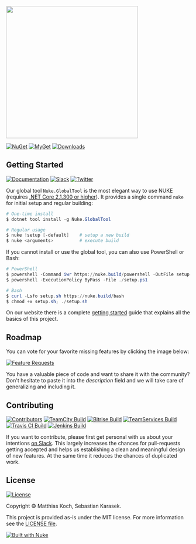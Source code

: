<img src="https://github.com/nuke-build/presentation/raw/master/images/logo2.png" width="360" />

[![NuGet](https://img.shields.io/nuget/v/Nuke.Common.svg?label=nuget&colorB=0A7BBB&style=flat-square&logo=data%3Aimage%2Fpng%3Bbase64%2CiVBORw0KGgoAAAANSUhEUgAAADIAAAAyCAYAAAAeP4ixAAABfWlDQ1BJQ0MgUHJvZmlsZQAAKM%2BlkLFLw0AYxV9bi1IrBRVxcMhQHKQFqYuj1qEgpZRawapLkyatkLQhSRFxdHDt0EXFxSr%2BB7qJ%2F4AgCOokiM4OCiJIie%2BaQkF0EL9w9%2F14d%2B9y9wB%2FQ1cMu28aMKqOlUslpZXCqtT%2FCD%2FGMIwQgkXFNuez2TR%2Brfdb%2BES%2FiYuz8LcaLKm2AvgGyLOKaTnkOXJm0zEFN8ijSqVYIh%2BTYxYvSL4Wuuzxs%2BCyxx%2BCrXxugW8Lk6WyxzHBssfiLZJSsQyyTo4ael3p3ke8JKxWl5fYJzrDRg4pJCFBRh0b0OEgzl5lZj%2F7Eh1fBjV6FM4mtmDRUUaF3hjVOk9V2TXqKj%2BdO1gi%2B%2B%2BZ2tpMwvtDeBEIPrnu2xTQfwC0d13388h12y0gcA9cNnv%2BWpNxvlBv9LToIRDZAc4uepp8Apwz4%2FEHs2gVO1KAw69pwOspMFQARph1aO2%2F617e3XW07oD8NpC%2BAvb2gUnuj6x%2FAbvNdIz349ECAAAACXBIWXMAAB2HAAAdhwGP5fFlAAAAGXRFWHRTb2Z0d2FyZQBwYWludC5uZXQgNC4wLjEwrQoKwAAABeBJREFUaEPdmV1oHFUUx5ukTWo%2FYkuVmtaXFqVoK8UHwVo%2FEBURlFJ88U3FUmmriCgiiFSkiuKDggo%2B6ENRqraCWvwA7Ye0IMVGTHHbajQEI2matrKb3Wzm487M%2Bjszxy2bbpKZ3dnu1j8Mc%2BfOuf9zzr3nnrn3zqz%2FLQ4ePDi7VCp16OOlB4xf7Dj%2Bq8Z4fcaYXx3ff5O6q%2FT1pYGsZa3wff%2BI7wc%2BxocIgoAq%2Fxj3FSrW2sDmTuP7b2OwiVw4D%2Bo8rh0U56p466JQCJbS84ci0y%2BE5%2FkHxsfHe1S8dUGPL%2BM6onZfAI%2BQKxaLV6t46wJbF%2BDIp1xBZPp5SB1ht5Pi5Sre2rBtcx%2FhNRSZfx7UDZPB7qbYpqKtjd7e3jl0%2FjrHdb%2FDeDKvz0D4h3HiHpyYo2KXBqTXM5lM5%2Bjo6ALKcnUmHQnk5WM6j07pzufzVxaDYDnlpNeysbGxJdwXDg0NXQbfxfs4o2yRjB7KdzCSB8h0IzKq1CcGHGRKT6JiwHXdva7nPcX9Jl417hMA%2BWzm10aUf4Pis2JE2oCTxOkPGuPvorxWVacHdHTSc8%2Bi5AwK0vdgElDhc51gdG7hMZ3kA9Ecx%2FEew4liqOUigrAdyE%2B4t1KszxkhoFeebIYT%2F0FCDRvWq0m1gUl9J0SnlDMEz77rep87jvMww%2F%2BA7YYh1yvhoCKpg7A%2Bms%2BXrlCzkmFwsDTXcb09GFmeE5TPFW17A0Z38djO1SZ7Gp5lDfcR95qy10yAewLuTWpaMkgahGBQucpOUGxXkQpQP08cD4UbAPR%2FgTNLVF080K7dstwtNPYimpBoJ0TdKlIV4%2BNBDxM0p01SBXn5FOF8o6qKh%2F7%2B%2Fi7XmPeVQ9Ih3yrvGYozZg8Ufh%2B1ShfY4NvGPEixakRUxTBhwgjsiyhCEgdHntDX02LCchsWXtjwPLf460EMn288ry9qHvUGeJnibBWpCt63EVrHwkYNAF%2F8t%2Fr7gy5VNzPOng0WYtCf2j4EIXOIheG0m66CMXdJGGqT1AH3e1zxHUF4ISNQ4QhrBo%2BJ8jTFqivUQpSCT0bSjUEqjggkvnDoDbLHavlAIdfN1WMZcy%2Fx%2BzPlhq7DoE%2FHEYEYC%2F4m1Pbj1F48%2B5HqhqTcyUBveo40Ey3jCJxydpYlkfxGKH7NqO4lO2aoP0e9pWJToiUcET7S5%2BvydeaxnMYpt43mctfg2DYc%2B4lwnXK91lRH4JLrS93CTrkn5127HQTXsl77DN1VV9JNdYRk8AujsIZirM1RLpdbjO4DUetKNM0ReCz2LluUNjbkRAb9I0pTRtMcgSPzFz2stLFB03bPC17AjohI0TRHLMd5TSkTw3WD25n8WaUK0TRHTBBsUMrEkHlFBvtDqUIkdoQ2C4zxjkfNa4cbBOuUMjHIYKsYkRNKFYLOfSepI7IfmfI%2FSlywNd6olImBwauxoWJE%2BA69xC3%2BfgThuRDtClvXAcsydcwR9zY%2BknmlCsGce4Rb%2FPNhESZtPoczda1mMeT4yMjIfKWNDZq227Yru8EyCLMxEsDNKhIfeqZ1RnlqAv0wIaeUFOPvs0HOslZODisc%2BaFYnH5jVxVy3M9Gan89QyIj6vlBX6HgrFHaGUGTbqKh4gCDOjn8eJHitFvtKWFZcuYbFCK62iDOGI9tcjFYzuOUI8O7ttOnTy%2FFYDkULB9DCbBhGJpVKpocmUypk0n3ASQVxLWApfswa%2Fittm1fl81mF1HVIaeUcj7A%2Bn2lbcwGZA6jq2LByHOBdc7jalLtkEUcZO%2Bm4QwcfCODk%2FT4t9w%2FZh5%2BQvkrWVgyByZUrAzeZenIbRTT%2BZMlv9Zs1%2F1QDIlUNB44kSfMNg%2Bm%2FfdKQsAx%2FisoGMGhhh35wG8xOgMsUR7avXt34%2F4p%2FlMo3CAZBIX7CIkh7nWNEp0SGs%2F9d%2BbInqLlbpUzZFXXWKC%2Fgyy0jF5biwF3MFE34twm6jcnuRzPe5TJfz9rsvXwXJ8rlRZTX9%2FfqXqwfft2%2BVfSUeOV0PBZs%2F4F1CRqhBU78vgAAAAASUVORK5CYII%3D)](https://www.nuget.org/packages/Nuke.Common/)
[![MyGet](https://img.shields.io/myget/nukebuild/vpre/Nuke.Common.svg?label=myget&style=flat-square&logo=data%3Aimage%2Fpng%3Bbase64%2CiVBORw0KGgoAAAANSUhEUgAAADIAAAAyCAYAAAAeP4ixAAABfWlDQ1BJQ0MgUHJvZmlsZQAAKM%2BlkLFLw0AYxV9bi1IrBRVxcMhQHKQFqYuj1qEgpZRawapLkyatkLQhSRFxdHDt0EXFxSr%2BB7qJ%2F4AgCOokiM4OCiJIie%2BaQkF0EL9w9%2F14d%2B9y9wB%2FQ1cMu28aMKqOlUslpZXCqtT%2FCD%2FGMIwQgkXFNuez2TR%2Brfdb%2BES%2FiYuz8LcaLKm2AvgGyLOKaTnkOXJm0zEFN8ijSqVYIh%2BTYxYvSL4Wuuzxs%2BCyxx%2BCrXxugW8Lk6WyxzHBssfiLZJSsQyyTo4ael3p3ke8JKxWl5fYJzrDRg4pJCFBRh0b0OEgzl5lZj%2F7Eh1fBjV6FM4mtmDRUUaF3hjVOk9V2TXqKj%2BdO1gi%2B%2B%2BZ2tpMwvtDeBEIPrnu2xTQfwC0d13388h12y0gcA9cNnv%2BWpNxvlBv9LToIRDZAc4uepp8Apwz4%2FEHs2gVO1KAw69pwOspMFQARph1aO2%2F617e3XW07oD8NpC%2BAvb2gUnuj6x%2FAbvNdIz349ECAAAACXBIWXMAAB2HAAAdhwGP5fFlAAAAGXRFWHRTb2Z0d2FyZQBwYWludC5uZXQgNC4wLjEwrQoKwAAABeBJREFUaEPdmV1oHFUUx5ukTWo%2FYkuVmtaXFqVoK8UHwVo%2FEBURlFJ88U3FUmmriCgiiFSkiuKDggo%2B6ENRqraCWvwA7Ye0IMVGTHHbajQEI2matrKb3Wzm487M%2Bjszxy2bbpKZ3dnu1j8Mc%2BfOuf9zzr3nnrn3zqz%2FLQ4ePDi7VCp16OOlB4xf7Dj%2Bq8Z4fcaYXx3ff5O6q%2FT1pYGsZa3wff%2BI7wc%2BxocIgoAq%2Fxj3FSrW2sDmTuP7b2OwiVw4D%2Bo8rh0U56p466JQCJbS84ci0y%2BE5%2FkHxsfHe1S8dUGPL%2BM6onZfAI%2BQKxaLV6t46wJbF%2BDIp1xBZPp5SB1ht5Pi5Sre2rBtcx%2FhNRSZfx7UDZPB7qbYpqKtjd7e3jl0%2FjrHdb%2FDeDKvz0D4h3HiHpyYo2KXBqTXM5lM5%2Bjo6ALKcnUmHQnk5WM6j07pzufzVxaDYDnlpNeysbGxJdwXDg0NXQbfxfs4o2yRjB7KdzCSB8h0IzKq1CcGHGRKT6JiwHXdva7nPcX9Jl417hMA%2BWzm10aUf4Pis2JE2oCTxOkPGuPvorxWVacHdHTSc8%2Bi5AwK0vdgElDhc51gdG7hMZ3kA9Ecx%2FEew4liqOUigrAdyE%2B4t1KszxkhoFeebIYT%2F0FCDRvWq0m1gUl9J0SnlDMEz77rep87jvMww%2F%2BA7YYh1yvhoCKpg7A%2Bms%2BXrlCzkmFwsDTXcb09GFmeE5TPFW17A0Z38djO1SZ7Gp5lDfcR95qy10yAewLuTWpaMkgahGBQucpOUGxXkQpQP08cD4UbAPR%2FgTNLVF080K7dstwtNPYimpBoJ0TdKlIV4%2BNBDxM0p01SBXn5FOF8o6qKh%2F7%2B%2Fi7XmPeVQ9Ih3yrvGYozZg8Ufh%2B1ShfY4NvGPEixakRUxTBhwgjsiyhCEgdHntDX02LCchsWXtjwPLf460EMn288ry9qHvUGeJnibBWpCt63EVrHwkYNAF%2F8t%2Fr7gy5VNzPOng0WYtCf2j4EIXOIheG0m66CMXdJGGqT1AH3e1zxHUF4ISNQ4QhrBo%2BJ8jTFqivUQpSCT0bSjUEqjggkvnDoDbLHavlAIdfN1WMZcy%2Fx%2BzPlhq7DoE%2FHEYEYC%2F4m1Pbj1F48%2B5HqhqTcyUBveo40Ey3jCJxydpYlkfxGKH7NqO4lO2aoP0e9pWJToiUcET7S5%2BvydeaxnMYpt43mctfg2DYc%2B4lwnXK91lRH4JLrS93CTrkn5127HQTXsl77DN1VV9JNdYRk8AujsIZirM1RLpdbjO4DUetKNM0ReCz2LluUNjbkRAb9I0pTRtMcgSPzFz2stLFB03bPC17AjohI0TRHLMd5TSkTw3WD25n8WaUK0TRHTBBsUMrEkHlFBvtDqUIkdoQ2C4zxjkfNa4cbBOuUMjHIYKsYkRNKFYLOfSepI7IfmfI%2FSlywNd6olImBwauxoWJE%2BA69xC3%2BfgThuRDtClvXAcsydcwR9zY%2BknmlCsGce4Rb%2FPNhESZtPoczda1mMeT4yMjIfKWNDZq227Yru8EyCLMxEsDNKhIfeqZ1RnlqAv0wIaeUFOPvs0HOslZODisc%2BaFYnH5jVxVy3M9Gan89QyIj6vlBX6HgrFHaGUGTbqKh4gCDOjn8eJHitFvtKWFZcuYbFCK62iDOGI9tcjFYzuOUI8O7ttOnTy%2FFYDkULB9DCbBhGJpVKpocmUypk0n3ASQVxLWApfswa%2Fittm1fl81mF1HVIaeUcj7A%2Bn2lbcwGZA6jq2LByHOBdc7jalLtkEUcZO%2Bm4QwcfCODk%2FT4t9w%2FZh5%2BQvkrWVgyByZUrAzeZenIbRTT%2BZMlv9Zs1%2F1QDIlUNB44kSfMNg%2Bm%2FfdKQsAx%2FisoGMGhhh35wG8xOgMsUR7avXt34%2F4p%2FlMo3CAZBIX7CIkh7nWNEp0SGs%2F9d%2BbInqLlbpUzZFXXWKC%2Fgyy0jF5biwF3MFE34twm6jcnuRzPe5TJfz9rsvXwXJ8rlRZTX9%2FfqXqwfft2%2BVfSUeOV0PBZs%2F4F1CRqhBU78vgAAAAASUVORK5CYII%3D)](https://www.myget.org/feed/nukebuild/package/nuget/Nuke.Common)
[![Downloads](https://img.shields.io/nuget/dt/Nuke.Common.svg?label=downloads&style=flat-square&logo=data%3Aimage%2Fpng%3Bbase64%2CiVBORw0KGgoAAAANSUhEUgAAAEAAAABACAYAAACqaXHeAAAAAXNSR0IArs4c6QAAAARnQU1BAACxjwv8YQUAAAAJcEhZcwAAHYcAAB2HAY%2Fl8WUAAAAZdEVYdFNvZnR3YXJlAHBhaW50Lm5ldCA0LjAuMTnU1rJkAAABrUlEQVR4XuXQQW7DMAxE0Rw1R%2BtN3XAjBOpPaptfsgkN8DazIDB8bNu2NCxXguVKsFwJlrJs6KYGS1k2dFODpSwbuqnBUpYN3dRgKcuGbmqwlGVDNzVYyrKhmxosZdnQTQ2WsmzopgZLWTZ0U4OlLBu6qcFSlg3d1GApy4ZuarCUZUM3NVjKsqGbGixl2dBNDZaybOimBktZNnRTg6UsG7qpwVKWDd3UYPnB86VKfl5owx9YflHhCbvHByz%2FcecnHBofsNzhjk84PD5gudOdnnBqfMDygDs84fT4gOVBVz4hNT5gecIVT0iPD1ieNPMJyviAZcKMJ2jjA5ZJI5%2Bgjg9YCkY8QR8fsJSYTxgyPmApMp4wbHzAUpZ5wtDxAcsBzjxh%2BPiA5SBHnjBlfMByoD1PmDY%2BYDnYtydMHR%2BwnICeMH18wHKS9ydcMj5gOVE84bLxAcuVYLkSLDvVQ5saLDvVQ5saLDvVQ5saLDvVQ5saLDvVQ5saLDvVQ5saLDvVQ5saLDvVQ5saLDvVQ5saLDvVQ5saLDvVQ5saLDvVQ5saLFeC5UqwXAmW69gev7WIMc4gs9idAAAAAElFTkSuQmCC)](https://www.nuget.org/packages/Nuke.Common/)
<!--[![Commits](https://img.shields.io/github/commits-since/nuke-build/nuke/latest.svg?label=unpublished%20commits&colorB=DFB317&style=flat-square&logo=data%3Aimage%2Fpng%3Bbase64%2CiVBORw0KGgoAAAANSUhEUgAAAEAAAABACAYAAACqaXHeAAAAAXNSR0IArs4c6QAAAARnQU1BAACxjwv8YQUAAAAJcEhZcwAAHYcAAB2HAY%2Fl8WUAAAAZdEVYdFNvZnR3YXJlAHBhaW50Lm5ldCA0LjAuMTnU1rJkAAACgUlEQVR4Xt2bgXGcMBBFXYJLcAkuwSWkBJeQTuIO4g6SDuIOkg7sDuIOzvs8pxtOfEAIkHb9Z94N%2FOEWfwE6dgw3p9MpIj%2BM%2FwZ6Nf4YeHeG2n4SaTrnpzEnBuObob47QpqOWQo%2F1C%2Fj1lB1LkjTKWvCJ3GZzJ4N0nRITfihHg1VN8QAbA2fRJ1R%2FZHhjKXwzwZHt1SjM%2BFqxRkl4dO2awbhak64LDhjTfhE6SAwMV5%2BHfIiHqgJnygdBH4iP7%2BTF%2BjNlvCw%2BlJQRXrRMjzijtHNALQOn3SnirWmV3j0pAq2pGd49KKKtqJ3ePSqCrfAQ%2FhPqeJH4ya86V3t4Eg8hUePaidH4S680ew%2BwGV4yHd0BG7Dw3BHR%2BA6PFyt7Iz78DAydiJEeJDmRsKEB2luIFR4kGYl4cKDNCsIGR6kuZKw4UGaKwgdHqRZSPjwIM0CvhtzChEepLnA0h8fJjxIc4YvFR6kOcGXCw%2FSFNwbcwoZHqQpeDKmFDY8SFPAk1hKocODNDMeDKXw4UGaGQRV4kZIbQ8hwoM0M9IDiUpqEMKEB2kO4H%2FoSxoOQqjwIM0Bv40SMQjhwoM0z%2FAcTS81CQ%2FSPLP3ES1Vs%2FAgzTM8QtJaTcODNA0eO2%2Bt5uFBmsZSv7%2B3uoQHaRp%2FjVbqFh6UudT57amu4UGZc53fnuoeHpQ51fntKRfhITemOr895SY85MZU57dVbwaXFvNLvs%2Bu5MZc57dW7wYDylmV78cNw5WSzq9ENFCzLyp5YrhS2vkpvRhc24uvqXkjLdR0fv8M7hhXv63pibTA0SuR28mslrQw1%2FmFmMxq4WOq8ws1mdXCx7DzCzuZ1cIHp3f4yayO080HB9x8qBBTYIgAAAAASUVORK5CYII%3D)](https://www.nuget.org/packages/Nuke.Common/)-->

## Getting Started

[![Documentation](https://img.shields.io/badge/docs-master-brightgreen.svg?style=flat-square&logo=data%3Aimage%2Fpng%3Bbase64%2CiVBORw0KGgoAAAANSUhEUgAAAGoAAABsCAYAAACCeCeKAAAAAXNSR0IArs4c6QAAAARnQU1BAACxjwv8YQUAAAAJcEhZcwAADsMAAA7DAcdvqGQAAAAZdEVYdFNvZnR3YXJlAHBhaW50Lm5ldCA0LjAuMTZEaa%2F1AAAEQ0lEQVR4Xu2OAWrkQBAD7%2F%2FPywvyk9ztQUx7VrHV0thWYAqKgLZ64j9fX1%2FLXyAcl3nCcZknHJd5wnGZJxyXecJxmSccl3nCcZknHJd5wnGZJxyLM7nqXYX6Lb9COBZnctW7LvW7YoXj4CyueHM29RujhCNwBrPfu5L6rRHC8UCHWe%2FcSf3mR4XjiSoz3niC%2Bt2PCUfSLs5tAvX7bxeODTuodyP1nSOvAP2fW4Rjww4z7mbogt68XDg2ZXFvrlDl7a2Pj49%2Ff973WcKxKUv3pvZXq3D0DvrNEo5NWbo3tb9DhaN30G%2BycBRkcPo77XJ0P%2F4mC0dBBqe%2F2y5H9%2BNvknAUZHD6J%2Bxwdjv%2B3haOggxO%2F5Qdzm7H31vCUZDB6Z%2BUhbkbG1o4CjI4%2FdOyMHdjQwlHQQanf9oOzF1tKOEoyOD0CbKwd2N3KBwFGZw%2BRYbOzdj%2BKBwFGZw%2BRRb2pnaHwlGQwemTZOj0tf1ROAoyOH2SDJ2bsYXCUZDB6dNk6PS1hcJRkMHp02To9LWFwlGQwenTZHD6N%2BEoyOD0iZ7h9jvhKMjg9IkydPravglHQQanT5TB6XfCUZDB6RNlcPqdcBRkcPpEGZx%2BJxwFGZw%2BUQan3wlHQQanT5TB6XfCUZDB6RNl6dzUdiccBRmcPlGWzk1td8JRkMHpE2Xp3NR2JxwFGZw%2BUZbOTW13wlGQwekTZene1H4TjoIMTp8oS%2Fem9ptwFGRw%2BkRZuje134SjIIPTJ8rSvan9JhwFGZw%2BUZbuTe034SjI4PSJsnRvar8JR0EGp0%2BUpXtT%2B004CjI4faIs3Zvab8JRkMHpE2Xo3oz9JhwFGZw%2BUYbuzdhvwlGQwekTZXD6nXAUZHD6RBmcficcBRmcPlEGp98JR0EGp0%2BUwel3wlGQwekTZej0tX0TjoIMTp%2FoGW6%2FE46CDE6f6BlqC4WjIIPTp8nQ6WsLhaMgg9OneUanH1soHAUZnD5Jhs7N2ELhKMjg9EkysH3tDoWjIIPTp8jQuRnbH4WjIIPTp8jA3ozdoXAUZHD6BBnYm7E7FY6CDE6fIAN7M3anwlGQwemfloG9Q92pcBRkcPonZWHuxoYWjoIMTv%2BULMwtamjhKMjg9E%2FIwtyipiUcBRm6%2FYt6c6cszC1q2sJRkKHbv6g3d8mCbl9W0O%2BScBRk6PYv6s0dsqDblxX0uywcm7K4N1faAd2%2FrKDfLeHYlEW5eVHvZtsFvfHtC7RPEY5NWZSbb%2Bqtqwp667%2Bfn5%2F%2F%2FuDfZgnHhh3UuwTqtz8iHEm7OLdPUr%2F7MeFIqODeP0H95keF44EOs965g%2FqtEcIROIPZ711F%2Fc4Y4Tg4iyvenEX9tkjhWJzJVe861G%2BKFo5FBnTnehXof%2F0K4bjME47LPOG4zBOOyzzhuMwTjss84bjME47LPOG4zBOOyzzhuMwTjss84bjME47LPOG4zBOOyzS%2F%2FvwFjF3BUCE0pDMAAAAASUVORK5CYII%3D)](http://nuke.build)
[![Slack](https://img.shields.io/badge/slack-nukebuildnet-red.svg?style=flat-square&colorB=F5015F&logo=%20data%3Aimage%2Fpng%3Bbase64%2CiVBORw0KGgoAAAANSUhEUgAAACgAAAAoCAYAAACM%2FrhtAAAAAXNSR0IArs4c6QAAAARnQU1BAACxjwv8YQUAAAAJcEhZcwAADsMAAA7DAcdvqGQAAAAZdEVYdFNvZnR3YXJlAHBhaW50Lm5ldCA0LjAuMjHxIGmVAAAD0ElEQVRYR8WYaYhNYRzGx5JlKKJM2eODZVJElqRRQrJElkyKxAeNMqQYW5IPZkpk%2FaBkLI1IkkiTQpTJiJQaEVlCJDGWJoMZv%2Fe8z1wd7zlzzrn36v7q6dzz%2Fz%2FP%2F32ne%2Bbcc29etmlubp6MbjQ1NX1At9FUtXIPmxmLGtlgCs5%2Fogmy5BY2UqV9%2BaB%2BTpbcwkZuak8%2BqH%2Fl0Em27MLwwWgpmh21CJ6D3o4CoDdTtuzB0C3ot9YwizxBA9R2oDdNVgd6R2TzoNQVLURlyrVRKx6ExhFyoH5JFgd6HVG9rD6ov%2BWQz3EeOoO%2B246F8%2BMaEw8C25X1Qb0R9ZDNgd5pWR3o%2BTb1L%2FSna0w0%2BMtszIVBy2RzoFcsW2LIVmhMNPhH25gLg87LloJyO%2BpFHCs9UxqQ36Fx0eBvQ%2BCVjfqh%2Fg115qXxjEd70RvbTQ%2Fyv9AILR8PAgeUd6B3Dj3XaUYwpx6FXjahEJqiGVmH2Q3oAipGXbRkMggWop%2BamTWYuY5DNy2TDIIDGbAB3fOm%2FQeYvVzLxYfQTFSDmjQnbRjxG4X%2BgfQuaNl4EDCby2hjJg%2B1aD3qR8n8h7%2BwXT%2FUvbuAlo8G821lE0O2Dm3i5SCNS0F9n3W50JsjWzT4P9tYclhoq8Y40Au9C9A7Kpvx9UZr0BV0GS1Sy0KhRrnEkL2rMQ60O9D%2FZJ1%2BqL9Dq3hpvh6knphaoLZeY7wNmmswyPQS7UZjUOBlYHKor0Y50DslayLIfUF%2Fr1NOZqDr6CHajybiSz2jcb7BRl3orZbNgd4S2dJhpMZEw0JDFHKgd1U2D847o%2Fm0znJs9RErDHLmnSnQyHgQqFPeB3XzjFiAZqGT6ItaacOMKi0bH0K7lHeg90MvM8LMQcdQ8s9nQoFfAzKFueYdqEYrUOjTeijMaEvQPPeF3ngzgbmFWio%2B5MxH1SiO5Ryz8twXBvNXatl4kBlK6L6NZwZzzH%2FjLbRTJQd6F7V0NPjbE3hso%2BmhTZkfjtaiPppr3pFn1uGHurkV5XsbiAKzuUGnDflDHPprnA96e6wrkLmytQ5DpiuQLuUa5UDP%2FDQXCOselq11MPZEDcoFQv8B8v3M1gL1RxrlQNtcPh%2Bt06FStmgYUop8D7Ccms%2FobWiIPNVqBTHUGxQAOXMJOFBfLEs8CExCFWgjGq5yCmolmh1EmWwO9LqTvWNtFs5PcEj241EUDO2LAr8mUK6RLRAs5q1egMyXsyKVsw%2FDa%2B2W%2FFBvkCW3sJHN2pMP6k9lyS1spBd6r32loFYiS%2B5hM8PQNWR%2B%2FHmNStXKAnl5fwAgRCOjsreHTAAAAABJRU5ErkJggg%3D%3D)](https://slofile.com/slack/nukebuildnet)
[![Twitter](https://img.shields.io/badge/twitter-%40nukebuildnet-blue.svg?style=flat-square&logo=data%3Aimage%2Fpng%3Bbase64%2CiVBORw0KGgoAAAANSUhEUgAAAFAAAABQCAYAAACOEfKtAAAAAXNSR0IArs4c6QAAAARnQU1BAACxjwv8YQUAAAAJcEhZcwAAHYcAAB2HAY%2Fl8WUAAAAZdEVYdFNvZnR3YXJlAHBhaW50Lm5ldCA0LjAuMTZEaa%2F1AAAGlUlEQVR4Xu2ce4gVVRzHV9NdLXddUQzLUAoMLN2lh1FUmNgflYUPsAcFC0UJW1T0h%2BUDoowwEoMeUkRamQamCVmBaRpRRERGmPZPYBalpKVlYj52%2B3zv%2BXld995dZ%2B7O3DNzZz7w5cydOef3ODp7Zs6cmbqcnJycnJycnBzvdHZ2nt3R0XEJuhHNQDPRNPZfSzlOx61qzknolAHWYSvZPkB5grIE9h%2BnOIBWoKnoLDMRGtr2s830oiTQdDpmB2UoaCO2szndzAWCNo3oMdrpH6HnTqTScNtMJMR3HlqPOtQhfQETH6BRZroEqvRHY6mzCO1DJ9AUO1wKleup8CO6y3YlCuKahH5R8lGBvZ%2FRFeaiAL%2BHo9vRZnTUqqruZor%2BVq0UKtxhFY%2Bgu213IiCeG9A%2Fii9qsHuQ4nHKuUid9rc7cgr2HaFotXDKQ6WNrnqhwVF0jx3yCnFMRErSG%2Fh%2FysIpD3WGqdNcdQe%2Fj1G0WRUvEEMT2uki8gP%2B11L0fOoKKkwu1O4GjfWH80E2ezcQA%2Fjsh%2B%2FnCoF4Av8bUIOFVBhY%2BD0K3Wy7HOyY45qUwjF14iI2B1j1qoDPceiwi6K6WM5vowZ%2BDqS8CN2HNqFDaIaF6WDH065peTguVrM5xJrEDv6WOe%2FVB9%2BfoHY2V1DuQl1H48UW4inYucSO9wr1tqGLrVls4KMRd7p7SBTE9R5F6ZnIgcWuypmhrob5NhTbbQ0%2BZhacJQhi2kIxyEI8HQ7Od9WCQX2xjs2xZiJSsP2S85QMiOcLiqEWXilUuNNVDQftDqIn2OzZeAVgc5Pz4B%2FFgpostPJQr5VKFd9f0vRXivtRJIMM9kJPFEQNMWgkfgMVL2N6hPoaqve7ppWDDd1bPsTmMDNdEdjQP4g38K%2FOe5jN4Ne%2FNHjdNY8Ezc%2B9iFrYDjXYUF8Xq78XrHgC%2F4fRSAspGDTQbEefp4m6InvwHZqHJrKr%2FCjWDepGOusSFvzrSiPcWUQD3ToVJxSiBts6LXSKv8PPNspLKZtRyQwx%2B75B3iC2%2FajRwgkOjS5DmrqJHfxoCl6n%2Bk70PnoWtSM9z%2FjM1fID%2FvdQBDpbSqDhkwUrGYYO1J%2BQyu79adyAPnSmsgn567lJ8MGPylNpVLxY5PdQtBVlEvriU%2BuKYNBgC9qDnkdXoSbsDKFcjSIdmdMAKb9pXRMMGqyytmqs0VKj0FdoOdpthzIDOS%2B0rgkGDXqdD8wgoZ4bqwNnW8PMQ18cQ%2BHmPGlwvhqajUxDP%2ByjCH8NSMP1zkS2oR82WpeEg4bXoMyNuN2hC%2BZZl4SHxh%2BbnSxzuXVHeOjAFvSfGcoc5K55yIqXv52ckXkGZfJUJu1XrCsqBztapbXGmcwO%2Bk8Dk6wb%2Bgb2tGRWz0AzA%2FlqDU50S1gwpuckS1DZpbO1BnkusNSjBcNatO31GUXckJ%2Bm8EdYytGDcS1%2Fm4%2B0TqTmBhhSWmmpRgu261FxYhFH56DbkNYp18SpTR5akTveUowObOuSRk%2Flv0daVKSnazvQbvSvc59%2ByEWDZTzrfDA%2B17mpTchP%2F%2FsmWLrRg49mHPR5xUJSIbfllmp84OQR81dTkJcWRo22NOMDX4NwpOVdNQP5iHZLMX5wNgbVzLUgueilmconDSoBp1q1oNnaVEMOf6AxllZ1wfEEtMtiSR3ErucdsywdPxDASLQGpepCmnjFUjZjW9sdGILQGr5b0LcoFR1JnBso6i2FZEBAmrG5Dr2FtHQtkZ1JXNsomi3sZEKAmojVaD0bLUWnvXvnC%2BLQ8rlwq019QsyTCfgnF75fFAe6wEJLNsQ7gmBfRvpGgXeIY3sqOo8g9T0BrSzda7F7h1g%2BR8k%2BbQnwXPQo8vpKQleIRWgNdjI%2Fc6LAkBZjatQ9pKCTAvHo1QS9o1L1d5t7hGA0I623mHSKrkWxfLegrxCXRtorLezqgMOrkV6GWWZ6FenVpnfRR0iz0ImeeSY%2BTYi%2BwGbV3mMuglNN2V%2BPtBI1VQ%2BKCFcj%2FVbKFkvHHwSiTyhNQ1%2BjRHek4gPdPt7Ez%2BpOR50JBURgU5C%2BnZKoWzLFg75Et%2FKzqt9uCA0B6tTWtNVryPf3Wv5CegmyFfmfRQkLwQ9GevVqFdqLYr3LwL7m635DukyahQZbKOmHZPQJEF3S6OJZlzS6z9SDmYr%2BbtLsOPoT%2FYD0DzQHjefQQHNZ25Covm6mty0vJHF9x%2B8BtJDfeteurDi%2BAN3LtiYcRiO90JO%2BUzMnJycnJycnJ63U1f0Pn1ZeoSwSgjAAAAAASUVORK5CYII%3D)](https://twitter.com/nukebuildnet)

Our global tool `Nuke.GlobalTool` is the most elegant way to use NUKE (requires [.NET Core 2.1.300 or higher](https://www.microsoft.com/net/download/all)). It provides a single command `nuke` for initial setup and regular building:

```powershell
# One-time install
$ dotnet tool install -g Nuke.GlobalTool

# Regular usage
$ nuke !setup [-default]    # setup a new build
$ nuke <arguments>          # execute build
```

If you cannot install or use the global tool, you can also use PowerShell or Bash:

```powershell
# PowerShell
$ powershell -Command iwr https://nuke.build/powershell -OutFile setup.ps1
$ powershell -ExecutionPolicy ByPass -File ./setup.ps1

# Bash
$ curl -Lsfo setup.sh https://nuke.build/bash
$ chmod +x setup.sh; ./setup.sh
```

On our website there is a complete [getting started](https://www.nuke.build/getting-started.html) guide that explains all the basics of this project.

## Roadmap

You can vote for your favorite missing features by clicking the image below:

[![Feature Requests](http://feathub.com/nuke-build/nuke?format=svg)](http://feathub.com/nuke-build/nuke)

You have a valuable piece of code and want to share it with the community? Don't hesitate to paste it into the _description_ field and we will take care of generalizing and including it.

## Contributing

[![Contributors](https://img.shields.io/github/contributors/nuke-build/nuke.svg?style=flat-square&label=contributors&logo=data%3Aimage%2Fpng%3Bbase64%2CiVBORw0KGgoAAAANSUhEUgAAAFgAAABACAYAAACeELDCAAAAAXNSR0IArs4c6QAAAARnQU1BAACxjwv8YQUAAAAJcEhZcwAAHYcAAB2HAY%2Fl8WUAAAAZdEVYdFNvZnR3YXJlAHBhaW50Lm5ldCA0LjAuMTnU1rJkAAAEFUlEQVR4Xu2bjY3UMBCFrwRKoAQ6gA6gA64D6AA6gA6gA%2BgAOoAOjg6gg2XeSl7lfN%2FGdjweR9E%2B6ZNO7%2BIZjzc%2Fjr17dzqdtvLc%2BGD8MJL0tzz9j9rsmSH1oFnBO6MkHUNt98iwetAs8MWolY6lGHtiaD1ortDSmaTPBsXaA8PrQfMKb4ytUluKOZOQetC8woOxVWpLMWcSUg%2BawL3RK8Wg2DMIqwdN4JfRK8Wg2DMIqwfNjBeGlxSLcqzx1vhm5PNTefoftVkjtB40M94bXlIsykFogv%2FXKEnH6FiKQYTWg2bGV8NLikU5luis2HIJq03NFRJaD5oZPw0vKRblSHhcvqVBjqynaoBrLtNaKRblEBoYj1yKsTbIUfWcQTPDW5RDiynehV9boPEW5biAZoa3KIdmBN5STMrlLcpxAc0Mb%2BXxe15ZS6JXWm%2Fl8R%2BBZsboh0LPK2tJ9Eq7u4fcyGnNK2O0lGOZc3fTtI%2BGl%2FKJ%2BXdjtJRjmXNkPU9AM8NjbpqUP9mjtMw5sp4noAn8MXr121jGjLg9JOW3iRH1IGgCI5b3PC%2FVkpRrmXt3y5Wi51NX2zye59O8JHrae9eDoHkF7y2W2QPsXQ%2BC5gra8GvVtU1Cz1fjkq5t8XjWg6BZoGUeuTZPjBb1QXjVg6BZQc2idWmOGC3qQ8KjHgTNSjQHpJmAvOL80IjUP4P6sKS3HgTNjGfGS0PbMp8M7YeJtV0H3fPScWq3x4ecplnqW%2Brn2pqIak3HaQzUTmOiscnjPgJN47Whb714LcRQgbMH2Cu%2FxkhjpTHLczwaYH0a%2BmRGPN1p5Z8ux1FSrjz%2FqDo1hpczOyXTJTx62pRfTj3z0Fbltyj1ZaQ0luecSubx2lij6CKXmvXh3iuZ1322JJqgz1iuFC1z3x49KFmU9EHmhUZcPbQoE3VSnZNFKl82FB5Lh9dEizKRy6TnhJGiV82RZzGdvVG3h7OUMFr0VjRiTkxzX%2BUOlZJGi85iPeX1OuslxcpnDiL07JWUdIboq03yPAZZMSh%2B6L03Ke%2FEbDQ%2F7RlktaUH6TTQnIzOPm0otkpt6MydCpo7QPdPrR%2FUnM06RsfSPXc6aO4IDVpJuxzYBJqBaNqkdVX9TFWrUFr2S%2BuuomYBSscs2yiGYimmYk%2B9baA5iDSQGoAtPxHolXIqdxp46qM7aDqhs1PF6Hu6o5dCt0h9Ut%2FUx81bQiXQ7EQr%2ByO%2BUD1a6jPuSvSA5kY0%2F5xx6XtLNbjNpdHcgO5tR5NqolqbQLORyL21aNFeXhNoNhK2eD1BtEnQBJqNHF1UczVoNnJ0Uc3VoNnI0UU1V4NmI0cX1VwNmo0cXVRzNWg2cnRRzdWg2cjRRTVXg2YjRxfVXA2aN%2FxA84YfaN7wA80bXpzu%2FgPmTK3HK79ikgAAAABJRU5ErkJggg%3D%3D)](https://github.com/nuke-build/nuke/graphs/contributors)
[![TeamCity Build](https://img.shields.io/teamcity/codebetter/matkoch_Nuke_Default.svg?label=teamcity&style=flat-square&logo=data%3Aimage%2Fpng%3Bbase64%2CiVBORw0KGgoAAAANSUhEUgAAAEEAAAA%2FCAYAAAC%2F36X0AAAAAXNSR0IArs4c6QAAAARnQU1BAACxjwv8YQUAAAAJcEhZcwAADsMAAA7DAcdvqGQAAAAZdEVYdFNvZnR3YXJlAHBhaW50Lm5ldCA0LjAuMTCtCgrAAAAC%2B0lEQVR4Xu2aDZHCMBSETwISkIAEJCABCUjAARKQgAQkIAEJSMhl75KbtOzLC%2FDyhpuwMx%2B0e7RNtvmj3FcIYXio%2BR9YrVZhvV7%2Fgf35Z1r5ednv98EbFLwsSI3FYhG22204Ho%2Fher1GS9btdgvn8znsdruwXC5h0XOW5A13IYioSWHmoBKo%2BCtCIFrgecNdtRBw5w%2BHQ9y0E8KQWkbecJcUAvr25XKJm%2FZCV0G3ippcM2%2B4i4WAAFDQ3kqt7O%2B6ecNd8xC8AoBwnbJrvEUIKJBXANBms8FbrvtvCBg0WtD6KirCjmOUfRP7rcI10JxRkXKdkKdQLczamNBEmmpEpcrQYyVSoVShcrUZJYOZBZ9jYczHgsydUaNHCNriB0KFHl0RIoyyhaX1Bv0sNSWsQ2hpBc8EUIK7n7ox%2FTugpoR1COWdkpSuSY%2B3gpoSliGguWqqNWFLqClhGUKapqp6pRs8AjUlLENII70orR9bQk0JyxC08UCaznpATQnPEPA8IIoeaw01JTxDSNeix1pDTYlPCBHPEFqWyFZQU8IzBK81AqCmhGUI2hSZvlPQY62hpoRlCC2LJa9xgZoSliG0LJsfOd8rUFPCMgRwOp3iW13sIcijaC2KmhLWIfT%2BKo3WloOuhUlNCesQQOtDFe1uzkFw88eBUhB3Ro0eIbQMkFmYNrWf1rRfrVgQkx2NHiGAlrGhFK6DKRYVQpnwPQP7rT%2FazIOYFEajVwjou60VsFLZve4KVKNXCAB9mD0h7qH5anRSEI2eIQAE0TJQviK2HJ%2FsaPQOAcwflVsJrextZwcJFNiqe6BctVmFmhKeIQC0CoTx7KCJWSeVmZ4%2FQ00JFAonlej5dBh3ElMh%2BjTCLscOtBh4AFMl1h4oaxQ91xxqjgY1R4Oao0HN0aDmaFBzNKg5GtQcDWqOBjVHg5qjQc3RoOZoUHM0qDka1BwNao7Gzwt7StQb7ZckT%2FKGuzz%2FHUcjb7jrE0LUJ4SoTwhRbxcCG717846zw8CEr2%2Fmetn3QDyWVAAAAABJRU5ErkJggg%3D%3D)](https://teamcity.jetbrains.com/viewLog.html?buildTypeId=matkoch_Nuke_Default&buildId=lastFinished)
[![Bitrise Build](https://img.shields.io/bitrise/ffbfd67a7e3f1561/develop.svg?token=AsgY8yIy6MzdWs0cncU2Jg&style=flat-square&logo=data%3Aimage%2Fpng%3Bbase64%2CiVBORw0KGgoAAAANSUhEUgAAAEYAAABGCAYAAABxLuKEAAAAAXNSR0IArs4c6QAAAARnQU1BAACxjwv8YQUAAAAJcEhZcwAADsMAAA7DAcdvqGQAAAAZdEVYdFNvZnR3YXJlAHBhaW50Lm5ldCA0LjAuMTZEaa%2F1AAAD1ElEQVR4Xu2bO2gUURSG88bGQhSVBCFEUVHSaKGCBBuFgI02IiIIgoU2ki6NWohikYBCEAuxkBBUSBfEFCI%2BQBFLRRDSiBhfQTAkanT1O%2FeeHXY3e2CX3Sgzez74mXse987cfyez7iY2%2FQ9yudzbPxVC7wudln3cGAM3xqDUGOIZyalmNB0gbug7ZpWWmhh3x1Sk0Y1p1ZIYsyKmIm6MwtiNKeAYuV2qfZoLNLoxJm6MgRtj0GjGXGXPt0WMHwYHCiB3n0O%2BfkmnNR5s%2FldwBBjPaNpxYwzcGAM3xsCNMUiVMVzgNnT9HymnvogxPwryS61e3W7lMOmAXmtmYY%2F9ut3KcWMM3BiDUmOI59EZNJZSDaNXup0AcV2M%2BcChTcuphD2MxN1E3BjFjTFwYwzcGAM3xsCNMajJGPrb0R4m3QuzlYwaM4H6GDZrS3lo2oGm47RiyGfOmDzk76IubSuGwnH0W3sXQS2zxgjUZtEhbY2QOIySj%2F7loJxpYwTqC2hLvrkLvdNaArkpHQaIM2%2BMQM%2Bb0Mz4RExFKMgXRftR1e9K1Jvp60QHRcTyC%2FoWLS8JrN%2FBufbq%2BXpQ8gcCpdBT%2BvDtR2MaJpA7Ks2TGgeIB3WRqoyRGjpHX%2FKckjG6zHCtttUN1mxh7dPoWzgZ6PmeoE3aVgT5RcZwkBdTfsGXQDwqJ0ggIXfLOl2kYmPIy6t2IzSWgdprDh3aXjOsJaacRWWfi6Sn0UZtTyC3yBjJM9wdMxHyC6XGTIUVgHHFxlA7GbtCn5grb3%2BTqPBL7lPaXjMst5n1Cu%2FMp2gczWlKchMcin6MyVnGtDOejdlIzcaQk1fvWWgCxoMcWlArKnx%2BPdApNcM5BnRNOd9jtJyhXIc8a8JdxEH%2Brm%2B1TgkQlzWG4xr0XdOBUmPmUKc2V2PMCJJXbJx4mZZkjZX5PDqv6ZphrYGCdcP1CnotF%2FI14m4tBchZxuzUVIIkR3UcIL6jzVU9fNMAe7CMeampAPGoJJPbMg%2B5i6gRjDmChjUMEMtzcbvcfm0En0O2AHLzOgwQZ9GYnzpMIPdI28OEreS%2BxlJ5smhMKbrHHm2PkOxFyT%2BWSsm6MdQ%2BofXaWgz1Hoo3Y2sxWTZG88V3Sjlo3ICuxGmRLBpDPCR71XJlMKFh3q6rwo0xcGMMLGNQc1rFHq5xTKiXMfKpWT4xp1lF32kT125MFnFjDNwYg7oYQ%2FyRg%2Fx%2FxdSKPTznmFAvY95rKbWwhyHdTsCNUdwYAzfGwI0xcGMM3BgDN8ZgqYz5gvpSrlu6nQBx7cZkETfGwI0xcGMMbGOamv4CdueugEMtOgwAAAAASUVORK5CYII%3D)](https://www.bitrise.io/app/ffbfd67a7e3f1561#/builds)
[![TeamServices Build](https://img.shields.io/vso/build/matkoch/424e9b58-2f8e-4720-939d-94cca30d9998/1.svg?style=flat-square&label=team%20services&logo=data%3Aimage%2Fpng%3Bbase64%2CiVBORw0KGgoAAAANSUhEUgAAAEAAAABBCAYAAABhNaJ7AAAAAXNSR0IArs4c6QAAAARnQU1BAACxjwv8YQUAAAAJcEhZcwAADdYAAA3WAZBveZwAAAAZdEVYdFNvZnR3YXJlAHBhaW50Lm5ldCA0LjAuMTnU1rJkAAAGH0lEQVR4Xu2bW4xdUxzGp6VtqpqiU5SGhj4M0gsJbXQo4lYmtNELU6ZTvaEtohHEA0E8iEYaDySCSGjTIqEPbqElhBAafaESbURJaOoWtHqb8fv2%2FmYy09lz5uy19z7OGf0lX%2FbZ6%2F9f31rrPzPn7L3Onrpapq2tbSp6E81sb28f7Ob%2FDyz6UhRBEX5CD6FTHe7%2FsNgrvf5OaNuPXkdXcHqEU%2FsnLPKqeNnJEP8WrUQj3aV%2FwcKavNaSkLcHPY%2FO43SAu9c%2BLOjaeInlQb74Ai1Aw2xTu7AIvfsHQd%2Ff0Cpb1SYs4DqvJxhb1SbMf3a8jHBslR39TaHRPq0IjDfH6wjGVtlhMmegnajJTYXDWHO9jmBslR0mM0GGHMUqNMShwmCM66NVZMBW2WEyE%2B3Zwee0jXO4EPC%2FwWMFY6tw8BiIGtF6GXaFCf6B5jg1d%2FBu9lDB2Co99D2RCdyNvomtkiEunkZD3TU38JznYYKxVXmQP4hBp6NX0f7YojzI38KhwVa5gOeNsXs4tioNeacxmG41f4y7hUH%2FPz3pHtfjtB1FbAK6CelN9F3a6h1ORLnyzYKteoL5EDQXvYcOOj8T%2BIjtvJyBGnl9D3oRbUX%2FREldoO1sTycR4i1ODcZW3cF4ItrpnCDovw99jdYgvVdcgjpvS3m9yam9Qs4UpydCPP8CYHoc2uZ4WZD%2FN%2FoSPYeWo%2FNRyTc94uUUYKrTEyGebwE4H4jphjjUE2LiL%2FQpeoqmJWgSr1Nf9NCnnAJc4PREiM93ajC2isHwfrd38Dt6n%2FYnkN5wGtAgp2cCvz4LABc5PZFcC4DZZeiA21X9uzgUtntSjQVY57YIzlscKoQ8CkC8NU4Lx1aJBWh2qBCqrgC8PvRafrZDhVALBZjhUCFUfQGY4NUOFUIeBcBjgfOCsVViAS53qBCqrgCYvey2CM4vdqgQyikAOdOcnkihBYBGhwohpwLc7NRgbNWzAJxPdqgQaqEA5zhUCGUW4EKnJ0J8oVODsVVkpkvhF9AOBTiOd6gQ8K%2BuAnRAm%2B4Iz%2BJYz%2FFMjiPQkQ7nRtUWoCsMoM3Mg0hfJG5B2gt8HK1ATWg8Hkej1DdN9C2nAH3dDi9yajC2Sob4YAbZGKcmQ1z8jD5Da9GjaCnSn9Q4lPg1NO3VXwDBINoh2ur81NBXv0E%2FIO0tPoPuQ7PQZqf0Cjl9FWCxU4OxVWkYSD%2FJXe5TERhPhSv5SVSxAggGm4b2uV%2BhMI62z2d56F6paAEEA85Hbe5bCNhvQxM8ZElI155kJmxVPkzuEfeN4PwVpB3hzu20UPDQ%2B0TZT3TRpfIFoM8AJrk27h4xye1jadf%2Bvz4NUn2RQr5YzctU1xvkV74AgskORR%2FLgOPpbu6E5lNo1%2FN5n6CSxSC%2Bm0Oru6aCvktjl3BslR4GPx5tRye7KRHiJ6Hb0Ydor8eN4Px7FHzTRd%2F%2FrgCCCeixmOE%2B7RNydU2hZ%2FT0J6QNmJJffvYFPrdEq8iArWqTwwU4XIC2W72OYGQyBs1E%2BgibhybTXo%2Bq%2FlFz5rosWkUGbBWZDUfNaAPajX5Bm9FL6AGk2Lmoah49Zy7LvY5gbNUd2rUJ0soAb6A9UWYXaNuFPkLPcnovR93d6TG5Y2xRERhzRTShDNiqd8gZwUAL0Vuox2MsXSF%2BAOlp0Y1Imym6GLqGUAPHYRxz%2FbYZzzuigTNgq%2FJgQH2OL0LvoLRPie1FO5AKuRrpSRL9W8tYFPR%2BQ%2F87I%2FMM2Co9DD6K%2Fks46gYm020y%2FfUfHV%2Bh19BjaDHS7fcYwr0Wh%2FjK2CEcW2UDH22g3oY2odz2DPASKo7uNtehh1ELmoJ0KX7oEy2p8RLywxPTr%2FcHKNWfSRrw1o5RZn9PuxiY4GikHWQVI%2FN%2BQRF4qsXjYuhzWw9dVWRrrRTM4Vf0pKdXWRj4BNTxm1GxYjCW0G603rxzf3g7CCai9wxd0uo3o5D3DHz1RqpHcnWZX73%2FN8gE9ZuhTxNdSGUuBh564lVXqqM8RO3ApFWMZUgfrd12kkqhXKT7memcVu9POw0sZiTS121vo8TLcdq%2F4%2FAgx5JbdDUPizwW6UZNV436tmo9x8D%2FFK%2Br%2BxfkhJRKNRzLKgAAAABJRU5ErkJggg%3D%3D)](https://matkoch.visualstudio.com/Nuke/_build)
[![Travis CI Build](https://img.shields.io/travis/nuke-build/nuke.svg?style=flat-square&label=travis&logo=data%3Aimage%2Fpng%3Bbase64%2CiVBORw0KGgoAAAANSUhEUgAAADAAAAAwCAYAAABXAvmHAAAAAXNSR0IArs4c6QAAAARnQU1BAACxjwv8YQUAAAAJcEhZcwAADsMAAA7DAcdvqGQAAAAZdEVYdFNvZnR3YXJlAHBhaW50Lm5ldCA0LjAuMTnU1rJkAAAIqklEQVRoQ9WaC5DVUxzHy7aF8lahpCcy8oxRiBiPGT3HMzQTRZZi0ENNY0WK0BhUDHlUzFYatUkJFeURW6PaabQkqrXVPttX9%2B595PP97%2B%2Fevbf%2FPu69u5t8Z35z%2Fuf3Pud%2Fzvmfc%2B5t0tDwer0X%2Bv3%2BpwKBwAJoi98fyK2oqCiBiqlnQz9Dc9AZVlpaeqaZ%2FbfYt29fKxIaTWLbDh2GYDDoh1%2BK3MNzwNgOVAerfD7fAKpNzd2RA0GPIbFHSGK%2FEqIsgRbBe5Qe711SUtImNTX1GFN39PPy8tqT8PUkr7f0BaVHtpQbsbnOVBsfxOxIAuss%2BO%2FQiJycnJYmjhmYn4Lt0%2Fj6h1KvZHZ2dvbxJm4c0IN9iZUPldPb40gi2UQJQ8MQv9Px6Yc2lZWVtTdRwwLnA%2BglL%2BVOJuwlxg5Djdm%2Ff3%2BfWAjd8PAKAb834F%2Bd8zfUydgNAxz2gTwE2E4PtTN2FJC3IbGYsHDhwlZmFgVWp4vxk0ucHcyjtsauH3B4jpxC%2B%2FRsbBeQ1bsBAn6uhA7SCM2z%2Bg1RHCThaD0OA4zTG41dLSIbwLMa%2FLtVVc%2BEiq1aawME5leK9Ig9xViJAUejzdE7xqoRJHiakjZKg2bK1vAc9a9C8vT09FpXG%2FSborca8jHfehg7PhQVFZ1K4gVQEY5Oq%2BTGDmyiGmDsmOH1BjUfAtDXxooPGL6gyDRgsrFcKC4uPp2P0NXl5eVnGyuMuhpAB3XFdgxveQhlL%2FRbmygMeJ%2FKOO4PnT5MGGtJ87AynHHw4MHOzIF%2BBBtDg96j%2FJ4yD3kJzyPMLArI6nwDGh7YL8XXLvT1MdMbl%2B%2BZ8IchHy5j6p%2BbSd1AX9uEMTLEpxfjMnOi5W099AHyiTTodthnmJkLsTQgEuifSE9fi2%2FtreZSZqlRMqYeQNbTVKsHekp8OLrO6kG5GftpJNo%2F3t0jdhNwUSQ%2FAvV8iodNHDP45pylziKXPWoM%2BIaGXGPiaCBcomAob2LI3GzshICv1%2BQrEvDGmzhuYN6cxFPwoW9RkEaNMlEl4LUQn%2BQXo9zM2AkDXw3agBDw0Rb6izxXG6sSrCIdLMgTxqoXCgsLO%2Bbn5%2FeOJLbT1W5B4gU5fk4DfrNqJWB2UgN4NWONddSCXFdAf1i1EjqAqAG07JWsrKwWPLp2iyHs2rXrOC2rjMneOBpMo0dCk7B9lQk%2Fh1Jf4XTkqyhXU66Gp15bDM2FZkFTsHkSGorOLSyXF%2BmbQtwaT2eKqxLbjdBWhxmCTk8wS6EVOEnC4T0k8w71n6ANMoC0zQ3vZxoD%2BPcRZy%2B0ncZtof4jeXxHJ0xSp6HSDFk5tMxSrwLMtVAZhs9KAXKOi0cDyCUHWkpjXlddOVraVYDpfLz%2BD2CEXGppV0FjkFdWaDpHLXgTay1lN3hFOvP6TTcK8LEN7IG%2BhdKNJ%2BYC7G5SrzBOO8Fqm5ube8KaNWtase9P8ng83dD5xXECeOawElzJG0%2BB7oQew%2BZ5ny%2FwITIN491ya%2BphwFuA7gOULSzdaBDoPIR7TT8MHKYxiXpG3jzA%2Bwxaj%2FjyzMzM5sYOA35TGtOFgKmQ7obW4mM8dB2yY6WjePAfrO4mQiuOOoQYq5SDUFBQcJKJ3SBxfeF2SpHSQ4%2B%2B71gBnMw2NQcEvYtEdGJKRpZOvQIaamIlfyz8bMc4AvC2mIritaS%2BlVKbw3Rju4DfL822yFhuIE%2BWIymqpGe6qwdUF3CywlQdHDhwwDnc0EN6nYf4hvQI%2BAO7HSGg8beZqQvYXBbSIalt0EfiE%2FMCx%2FgwIN8hOeVmY7mBs2kkQqdWTEQ3%2FAGDl2PG24wVBeSzJA%2BButMw9N82lg4i4%2BXfqvLlbKvRHWIsB3qr4kdCQxN9Zz5SVn8eQHY5wt0Ecm1R4W%2BQMcFKjRUF5G9ILvCs%2B6KWPDbl2Rk%2BlHkUSRq7yLzG2yhbevxc%2BRWPUhcGb1FGncg0RyQXsHvJ2FWAr6%2FafMoOxooCsgWONWACtzG2A4ZRNxr9CBN1JDSc5yvEp%2BxpJgo611EGPDuTkSSDoeOnFgVWq7NguVYVVHUb4uxoKf1a3UxUBYJdifxkq7qA4ctyIBDkVYpq72jUc%2FRWf%2FRfhDZXWjg2d5hK%2BHZDQEfbEl3Bv0IOT9D7g9RwXWRpS0OyXZH9YOrSX2Ru4gNB7yEJ50hnyGAS9tBERPYojudB4bufSMD3sn0%2B0Vw1IamOJqoVsoOcW%2BsQKiqCid9c0zv9aYPro1ITCK6N2BIa6Dro42s6slXQb5Az%2FmtDSDcjI6N%2Bt3M4WUdCznV6JOBr56itrW4Q7qeXO5uJhqc%2BWOGTne5TacBktiut0btB80DLMW%2FzYvi67UjBz1RoPrSW%2BuM6ZPG80lwkjqA%2FOFoOoYdwuJQ3MoGgfQ%2F%2FTQD%2BrX5%2FYBl66rksKJ9nfah%2BRabjqm41fGo89QP4GGim1QLbZ9AbaVVN7Jq%2FxLVBmzwCb2VvU%2BNZmUDaz0TOlzohffzq8sx1eIKnVShTb4mG3o7qOt5qLxPXDRxofxI%2BHeFgNj0yzKpRIMAgJaOkEgGJfo3vsdC9JNkn6Al2pxwFfzsUuuJZYuFiAzYn4XA5NJTnZI1ZnGRpl2kq0kkm%2BZvJvUBBGgv49zNXLrSwsYPkBssBieso%2BTh1TbJ3adQQyk%2BgI3J2IE74gxg3SDrN%2FMhRnUtfQ4OYPlatLpZO%2FMCHJrCzqfsvQOw5lkri4C3cWp9JKpBI3BcEhPwTitqDJQwSmGp%2B4wZJ5DFvUq1aJ9AvJN5sStfvBQkDv7o3Cs%2BHWEESZaxgd2trrEMLPn41URiW8HKWznGQdrNJFrZhgWM1YjIBozZb1QGdElsAzjdzB9Sb0RDdO5VBO3gz98Gr8RawUUBy7Qis%2FzvMo1xO%2FWOSncGztsZvUmqz9gXP03keB42lPgNaAenjlBb0BfUnj8bp6YaAfiBkOFxFI%2FrRwIGUfRlK55B0A%2F0zpUmTfwETbFdHqdj8MQAAAABJRU5ErkJggg%3D%3D)](https://travis-ci.org/nuke-build/nuke)
[![Jenkins Build](https://img.shields.io/jenkins/s/https/jenkins.nuke.build/job/nuke-build/job/nuke/job/develop.svg?style=flat-square&label=jenkins&logo=%20data%3Aimage%2Fpng%3Bbase64%2CiVBORw0KGgoAAAANSUhEUgAAACgAAAAoCAYAAACM%2FrhtAAAAAXNSR0IArs4c6QAAAARnQU1BAACxjwv8YQUAAAAJcEhZcwAADsMAAA7DAcdvqGQAAAAZdEVYdFNvZnR3YXJlAHBhaW50Lm5ldCA0LjAuMjHxIGmVAAAGBklEQVRYR82YfayWcxjHT%2B%2BnkuQlU2e9iE6MiJS%2FakOLFCvOJHGY1kRYRqNh2LAOUXZaTJFWMubloGYtm7Nl8tZ0hlUzJ0dFRVGhF53j8%2F093%2Ftxnufc9%2FNyTjbf7bvf77qu73Xd93M%2Fv%2Fv3cpe0BU1NTaWNjY0Xw2nwSbgMroK1cD38BK5BtxTeT380bSen%2FzfgAj250G1wLTyIHQtih%2BE%2BeMSuAOxf4bOwzCWPDajdjaKPwX2pS2UC%2Fx9wGd0K2v607Z3XHrsvvAJWwXrr%2F4T3Rbo2gSKnU%2BwbFc4G%2FqNwETzF8pwgRTc8Gf7g%2FDdhF4eLB8m9o2LZwL8fjre0KJCuobLKdd6gaedQcSB5pYpkA%2F9fcJRlrQJlOlFjtevNsrtwkNQfHlWBbOCfYVmbQKkTqPUjPAD72J0fiLvCFanbyYSLtRg3%2BE6DI5AMgR3sjgU61R8I9QJNcd35DucH4reVlATiYy3VUzgf%2B%2BNUJI0BDseC%2BPSULNTa43YvTaklyUCoCTUfKqSlHYL%2Bd3gEvgofgnNDoRxAUw4Xkb%2BU9rtQEdCfYEkyED1tfSyIC%2F2trUmZjRNDcitAyQ7kL3Tt%2FH8zonckTgLxWkulHQ%2FvsJkGPq02NchzTh9oytF8RHsD1OqzzqFkIArzUxKIT7U0EWietzY9FdHXSvIh7vTqgX0mPAS%2FhZvhboeSgWi5iseBmMZaD0sTgWak9cvtkq%2FavvPsCsCeZ%2F%2FfUCtT7pUF7SNKiAPJDZYlAllHtWg%2Fhwdh2BjQjnWNBbYrYR2slT8Cdm%2FFE4Gg%2BUvym9sAYodoeloaCzTacmm79bVzZspPV%2Buw%2Fkrd9NlwDvwF6qlp87DD%2BoGhUBwI3mTROpoL7XtYvgjYVwdxDAhrj7gGhq0Y7VY42GHVuhTqhrbAvvIh6wz1JmvaUc6gIM4GsY4Ed8Bt9I%2BTkLYdbZkSI2Df45REINM6exJti%2B0Ufm2zVKcepm%2BG%2Fkv2xy95BC6wYB7sAXWzsx3TAN4G70SSf7bPA%2BrMgoL2hyfb95Yc2N2CKBvEokGs5Bvdv9uxGZhtvrHmoOYcX6PKtsatNsTxcyfB6Ak%2BB%2B%2BFm%2BBQh1sNagyHGX8btjYJL%2Fh6mjM1lHQc2GhJSyDSuNkJd8ET7W4zqKXDlFaJ66H%2BHb3lh31zX0HtgsI4p13htHgg0BiTUHPYGfJh9qOvbX1YfwsF%2BuPdzlTNCNh6i7X7uZm2qzT0KxwLQyoRaPSo51usF%2BMz2GD7WsvyAu25cA%2FU8lYGr4R3wUnwVF9Hvu%2FhdXCxr1HYkEI4Dq4lJ0zU9KsdKgjoR8DNztUT2wh1QNL41s1vdUzr8O1wN9QbXdzZhKSwN6R9wq4A7NlQW%2FXYSRW%2FnpLG9FT4PtSKIWgVGQp%2FhkvQaD95Tdw1CgJ5nUncCzPeLuzJLvq4XWngewbqqU1DEtZl2nawFPZSPwiB%2Buj0BUKbkOQlLhdIjKaDc%2BySrwtsgDqflNsdgD0Y7nKOdtsb6H5Bq4m%2B3rIA7InWpXc9RYN8nTmExXYFYE9IucONXmR3AHYf%2BBTcADW%2B9Bdrv6e%2Fu7s1OjXqpg9wjZxnmJwg%2BTKKROeOYXYHYGuA621XbCEs6JsLukEweom0pOY%2Fi2SDJB1s3lORCNjb4XBLArBHwS2Oa0LWOaUScwDMeCvx66k9CvdL3xz43qXpZ2kyEOkwrYEeZvts4NfTehmOwexFq7kt6aOSvnBpydQ0E%2FZ7uYBG%2F1T8kYK4NpS3wp0peeEgR%2BvoXLgEbrc7AFs7lDQwV8ORUOeROrvTwCeM8W2lgGMYXG9NQUD%2FAc3r7q90Kf1Q7SunwC8Vi4D9E5xkWQD2AoezMd2SIHoAZnxoLATkaK6LlsXXXC4D%2BC%2BBL8Jq2OITHb6qUCwL%2BK8KAvqaiGM%2FEBUDasTeYD6Q94pLZAD%2FWZYE0af2txrUqHG5NHBrTI%2Bj1ecNfRYR9flXf%2F%2Fl%2BKfThu8yzYFP55l%2Fv2XjuCUVaj2osYlGN9QdjoZ6YcKGoFiQV%2BdbSwGfvj%2Fry1KbQA0te8diuLRc9nA%2BCLX3%2Bz%2BwMnVXJSX%2FACrjqI7wt59WAAAAAElFTkSuQmCC)](https://jenkins.nuke.build/blue/organizations/jenkins/nuke-build%2Fnuke/branches/)
<!--[![Coverage](https://img.shields.io/coveralls/nuke-build/nuke.svg?label=coverage&style=flat-square&logo=data%3Aimage%2Fpng%3Bbase64%2CiVBORw0KGgoAAAANSUhEUgAAADAAAAAwCAYAAABXAvmHAAAAAXNSR0IArs4c6QAAAARnQU1BAACxjwv8YQUAAAAJcEhZcwAAHYcAAB2HAY%2Fl8WUAAAAZdEVYdFNvZnR3YXJlAHBhaW50Lm5ldCA0LjAuMTCtCgrAAAAC60lEQVRoQ%2B2YgY3UMBBFrwRKoARKoAQ6gBLoADqADqAD6ABKoAPoADpY5q2SU3Z4HtvJgoSULz3pbnY88Tj2OPbD5XL5W7wMvi%2Fwt%2FkcRo0HeR7Q6Sxs%2FGZtdqPGndC5L0FP%2BNwtETVO8jT4EMyKNrS1mMOocZAnwbvgqIhBLHtGFzV24GFvgp9Bpa%2FBswX%2BrkQsYk4nosaCtbJU%2BhbYHMfGb5WmK5YaBR7e6%2FiP4FVg7bfgg2%2Bl4Yqlxg0E6VWWX8HbwNpX0Ia2lboVS40LPKAnfHYvwIC2o8%2Bx9mUClT4GvRLI758WRnyJWcnaTSewVhbzX2FUbV%2FA1ntbVcUy%2F6kE3gfmt0LneuV1tFzyrCzzm0qgOQ8DKktvX9gK36pc2rowv8MJvAh65bUSbYmR4%2F6zBO6lHPdMALLOBArluGcCkHUmUCjHPROArP8ugXx64msx%2B%2FQOJiMiRo77OdiKvmSfK2pcyF%2BF%2FN%2Fz2aORuOZzRY0LI0F63%2FAjsjd7lwSsc9nndXBUxMhxsyzJK2pc4BM5Kx9m%2BP%2BockzOwFnNywI1LljnbLSOLGRbnPZWc5KPqHFDvjXgliD72JsalY1svgWhD9nnETVuyOUM5QM6x8M9b4E2%2BWhJ7Cz6sPW5QY0bOC1l2YKyeduT3fdY4dh9L7SSR5fzrF2T2O7Zkq0lYuZztW1yN6gxYYvK1gLYCGa1SqLdAFqiN6gxwTy1K8BW8OpNtNrYIPHM3vXLUAJga4HX3SpvzNtt0vzdmsvEsCsZu634AzU2sIpUJcHo0QZaI9nqfFl5tqixQWsqVUlUtDo%2FNHVW1FjAQ1tJNLd7obX5EXtqMNTYoar53ERXo8dv%2BLRU1nxDjQOwwOxNoNZ1IbbWNSSxhhZtRo2DtKbTKuo6PmA1fhWb1dS02aLGCZgS%2BfAxI9oOL1hDjTtgI6reRha%2B3V12BDXuhG%2BZkbeBj31L7UKNB6GS2Oc1tukq00ONd4JaT6dhZo%2BY4PLwG%2BoTdmTFJDwvAAAAAElFTkSuQmCC)](http://teamcity.codebetter.com/project.html?projectId=Nuke)-->
<!--[![Source](https://img.shields.io/badge/source-master-red.svg?style=flat-square&colorB=632AC4&logo=data%3Aimage%2Fpng%3Bbase64%2CiVBORw0KGgoAAAANSUhEUgAAADIAAAAxCAYAAACYq%2FofAAAAAXNSR0IArs4c6QAAAARnQU1BAACxjwv8YQUAAAAJcEhZcwAADsMAAA7DAcdvqGQAAAAZdEVYdFNvZnR3YXJlAHBhaW50Lm5ldCA0LjAuMTCtCgrAAAAEKUlEQVRoQ92Zy0tVURSH7W32BB9EgZlE9Q8UQVRYRERkIQ2KmtQoEbIXvaEGlYMekwaKERFCFEgEhUIEQU0KIihxElaDogZNorflvfats5dbduec633fTR8stve3fnvttTjec19l%2FzI8PFyVTCYX%2BRr0V6etxoOpAvNvVq%2Bhx0ZtOR5M%2B4g%2FuscbEolksNJbF0uFtpsazFt9HIaermqL6cOmJp%2BGoZfzLOO0vQAeVxHl%2BtAI%2BqcD%2BhYfhqGHDhZnCLRqop%2FYr1IgXiZuYZ6okgV9M1GyGwBnn2MJXQn0Ps0fUjlo9pqIcFQlB%2FKbiKIPw5kXtQULmlyJXrVED8KaICKfUOgbicFgdxHgrAt6tAW5HL3fOAw8jrwiATw%2BoikH9A3EL7UVDM44pUdakOegPzGOUdDiBxHQbmraAX09UbBhqB11JeSF%2BrlxuKCnHkRAP0tMUZsFbR3xU215g5on9AgL2jzilVpCkBt7EIFch9oc0NcSP9SWE9QZItq0tAWthniktkjIpz2IcIU%2FJ6vdgt5AfDfO7KHGcS1pQaskXqslFjzpDTICnjMszv1cQF9NZDUM%2B%2BQueVhLWUjVoj81rtTgy2wQAd9dlqhhVhHZDHNaS1ioM4MY80qMgDfzQQS8l4iputWCtpL4prYxwduqWy3IdeixT%2Bwo8Gc3iIC%2FW7c6oK8gvqotFjwndYsFeRb6C%2BNIH%2FZkP4jAnuss07WEBX058cW4wpBrVqsFWZ4T74wjM9iX2yAC%2B9q1hAP6MtKfjcuANkiMvlNV0BaSfmZcmcP%2B3AcR2PuAZYKWsqAvRQ%2BG4W%2FhgKYspORd7AfxZAv78zOIwP5OlqjXmcWEfHReo5IF%2FxL0gaBADlAjf4MI1HjIMl5LpgSfXIk3wcYcyfsgAnXkBjBby0ZCvh7f%2B2BDHijIIAK1Im%2FNI5BvV2teKNggAvV6iUot74C%2BV215oaCDCNTsJqbpEQ7oewjzRVWOUKawgwjUHSBCn2cE9DYi52EoUfhBBGrfYIn8uolci3FlT9EGEagvH45C75pFk0aIRGDMgqIOInBGD1GjRzqgH1RbxhR9EIFzbrOEroxAbheR8XOGLcUfROCsPiL0eUZAP0Zk9G%2BGvzSDCJx3hyXyHQC5HcaVHiUdRODMlyyh75oFcq1EWl%2Bel3wQgXPvsdRqGw7kdhtXarwYROBsedcc%2BjwjkNtJpLwy3gwicL7cAOJuzS1E7DDk%2FBlEoIf7LHE3gEZiyDhdvBtEoI%2B3xExtywG9mQj9RoPm3yACvfSwRP6WTq7JuEbxdhCBfuRntUnangO5bYT9WcPrQQR6kt9D6rVFB3L2RdP7QQT6ekxEftIkLb84C%2F4PItDbR6JaW3VA304s0Id%2BDyLQn1yZ%2BdpuPL4PItDjJ2KuthwNPvl%2F6%2FI8OokGbfl%2FpazsLyYIKq%2Fnun99AAAAAElFTkSuQmCC)](http://sourcebrowser.io/Browse/nuke-build/nuke)-->

If you want to contribute, please first get personal with us about your intentions [on Slack](https://publicslack.com/slacks/nukebuildnet/invites/new). This largely increases the chances for pull-requests getting accepted and helps us establishing a clean and meaningful design of new features. At the same time it reduces the chances of duplicated work.

## License

[![License](https://img.shields.io/github/license/nuke-build/nuke.svg?style=flat-square&logo=data%3Aimage%2Fpng%3Bbase64%2CiVBORw0KGgoAAAANSUhEUgAAAEAAAABACAYAAACqaXHeAAAAAXNSR0IArs4c6QAAAARnQU1BAACxjwv8YQUAAAAJcEhZcwAAHYcAAB2HAY%2Fl8WUAAAAZdEVYdFNvZnR3YXJlAHBhaW50Lm5ldCA0LjAuMTCtCgrAAAADB0lEQVR4XtWagXETMRREUwIlUAIlUAodQAl0AJ1AB9BB6AA6gA6MduKbkX%2BevKecNk525jHO3l%2Fp686xlJC70%2Bl0C942vjV%2Bn9FreVQbBc0wWujfRpW8Z78JaIb53hhJ1ygTA80w9PQ36duBMjHQHPCuoQZfutSjeqU1PAJN4E3j2pN7aVKv6pnWcgGawNfGa5N6prVcgGZBn8yvVXZXQbOgPXokXaPMNZwoc41D%2FaHZ8b7hpBrKjnCizIjD%2FaHZ8aPR6%2BeZXqqh7Agnyow43B%2BaZz40qnQ36a6rlsYgnChDLOkPzTN1z%2B9PafU0N3OAcaIMsaQ%2FNBufG1X9JyrtDMr0Y4xwokxlWX%2BPjAYdemhPrWeDvYcPJ8r0LO3v4oszNfivQQuTp2u9qJGKE2V6lvZ38UVj9q3t3oqEE2U2lvfXF4t6qPjTqDUV1fRyhw8nymws768vfOr2NtqOqFY4UUZE%2BusL6VDRX7%2FGzOHDiTIi0t9WMPsUKzNPx4kysf62gmuHir3sPXw4USbWny485ZOc2PsJ7VTro%2F3pwp5DxV7qHq2xa41TrY%2F2J7PfJkaHir3UwwdtU061PtqfTP0CUaYm2v3LxCtoDI2lMWk8p1of7Y8K0jhRJgaaYZwoE0P%2FpFUndZqtP6T4BE2zC5qtP6T4BE2zC5qtPyRN8OvhZUQae3ZBtT7anyb49PA6Ivp5wKnWR%2FvbJkncZXr6wokysf62CXRCWjmJxhqd2JwoE%2BuvTqS37JGJlB39GLzhRJmN5f31gz8XTpSJgWYYJ8rEQDOME2VioBnGiTIx0AzjRJkYaIZxokwMNMM4USYGmmGcKBMDzTBOlImBZhgnysRAM4wTZWKgGcaJMjHQDONEmRhohnGiTAw0wzhRJgaaYZwoEwPNME6UiYFmGCfKxEAzjBNlYqAZxokyMdAMoL%2FO%2BNi4bzjpT1e%2BNFb8V7gFzUXMLHqk%2BM1A8wArFj1S5GagOUly0SMtuxloTnJrUU%2B7QXOSW4t62g2ak9xa1NNu0Jzk1qKednK6%2Bw9roIB8keT%2F3QAAAABJRU5ErkJggg%3D%3D)](https://github.com/nuke-build/nuke/blob/master/LICENSE)

Copyright &copy; Matthias Koch, Sebastian Karasek.

This project is provided as-is under the MIT license. For more information see the [LICENSE file](https://github.com/nuke-build/nuke/blob/master/LICENSE).

[![Built with Nuke](http://nuke.build/squared)](https://nuke.build)
